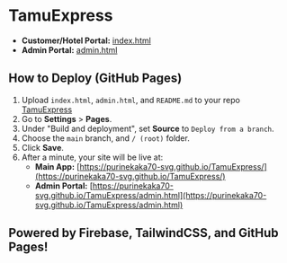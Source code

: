 # TamuExpress

- **Customer/Hotel Portal:** [index.html](https://purinekaka70-svg.github.io/TamuExpress/)
- **Admin Portal:** [admin.html](https://purinekaka70-svg.github.io/TamuExpress/admin.html)

## How to Deploy (GitHub Pages)

1. Upload `index.html`, `admin.html`, and `README.md` to your repo [TamuExpress](https://github.com/purinekaka70-svg/TamuExpress)
2. Go to **Settings** > **Pages**.
3. Under "Build and deployment", set **Source** to `Deploy from a branch`.
4. Choose the `main` branch, and `/ (root)` folder.
5. Click **Save**.
6. After a minute, your site will be live at:
   - **Main App:** [https://purinekaka70-svg.github.io/TamuExpress/](https://purinekaka70-svg.github.io/TamuExpress/)
   - **Admin Portal:** [https://purinekaka70-svg.github.io/TamuExpress/admin.html](https://purinekaka70-svg.github.io/TamuExpress/admin.html)

## Powered by Firebase, TailwindCSS, and GitHub Pages!